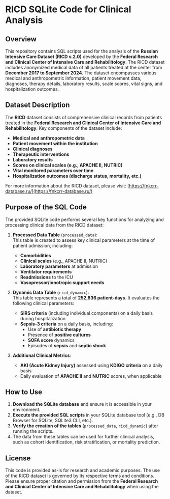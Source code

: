 # **RICD SQLite Code for Clinical Analysis**

## **Overview**

This repository contains SQL scripts used for the analysis of the **Russian Intensive Care Dataset (RICD v.2.0)** developed by the **Federal Research and Clinical Center of Intensive Care and Rehabilitology**. The RICD dataset includes anonymized medical data of all patients treated at the center from **December 2017 to September 2024**. The dataset encompasses various medical and anthropometric information, patient movement data, diagnoses, therapy details, laboratory results, scale scores, vital signs, and hospitalization outcomes.

## **Dataset Description**

The **RICD** dataset consists of comprehensive clinical records from patients treated in the **Federal Research and Clinical Center of Intensive Care and Rehabilitology**. Key components of the dataset include:

- **Medical and anthropometric data**
- **Patient movement within the institution**
- **Clinical diagnoses**
- **Therapeutic interventions**
- **Laboratory results**
- **Scores on clinical scales (e.g., APACHE II, NUTRIC)**
- **Vital monitored parameters over time**
- **Hospitalization outcomes (discharge status, mortality, etc.)**

For more information about the RICD dataset, please visit: [https://fnkcrr-database.ru/](https://fnkcrr-database.ru/)

## **Purpose of the SQL Code**

The provided SQLite code performs several key functions for analyzing and processing clinical data from the RICD dataset:

1. **Processed Data Table** (`processed_data`):  
   This table is created to assess key clinical parameters at the time of patient admission, including:
   - **Comorbidities**
   - **Clinical scales** (e.g., APACHE II, NUTRIC)
   - **Laboratory parameters** at admission
   - **Ventilator requirements**
   - **Readmissions** to the ICU
   - **Vasopressor/ionotropic support needs**

2. **Dynamic Data Table** (`ricd_dynamic`):  
   This table represents a total of **252,836 patient-days**. It evaluates the following clinical parameters:
   - **SIRS criteria** (including individual components) on a daily basis during hospitalization
   - **Sepsis-3 criteria** on a daily basis, including:
     - Use of **antibiotic therapy**
     - Presence of **positive cultures**
     - **SOFA score** dynamics
     - Episodes of **sepsis** and **septic shock**

3. **Additional Clinical Metrics**:
   - **AKI (Acute Kidney Injury)** assessed using **KDIGO criteria** on a daily basis
   - Daily evaluation of **APACHE II** and **NUTRIC** scores, when applicable

## **How to Use**

1. **Download the SQLite database** and ensure it is accessible in your environment.
2. **Execute the provided SQL scripts** in your SQLite database tool (e.g., DB Browser for SQLite, SQLite3 CLI, etc.).
3. **Verify the creation of the tables** (`processed_data`, `ricd_dynamic`) after running the scripts.
4. The data from these tables can be used for further clinical analysis, such as cohort identification, risk stratification, or mortality prediction.

## **License**

This code is provided as-is for research and academic purposes. The use of the RICD dataset is governed by its respective terms and conditions. Please ensure proper citation and permission from the **Federal Research and Clinical Center of Intensive Care and Rehabilitology** when using the dataset.
